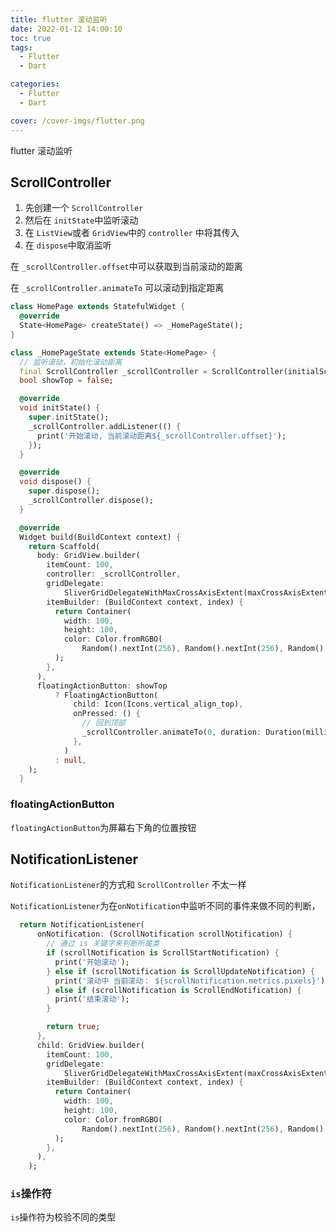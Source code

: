 ```yaml
---
title: flutter 滚动监听
date: 2022-01-12 14:00:10
toc: true
tags:
  - Flutter
  - Dart

categories:
  - Flutter
  - Dart

cover: /cover-imgs/flutter.png
---
```


flutter 滚动监听

<!-- more -->

## ScrollController

1. 先创建一个 `ScrollController`
2. 然后在 `initState`中监听滚动
3. 在 `ListView`或者 `GridView`中的 `controller` 中将其传入
4. 在 `dispose`中取消监听

在 `_scrollController.offset`中可以获取到当前滚动的距离

在 `_scrollController.animateTo` 可以滚动到指定距离

```Dart
class HomePage extends StatefulWidget {
  @override
  State<HomePage> createState() => _HomePageState();
}

class _HomePageState extends State<HomePage> {
  // 监听滚动，初始化滚动距离
  final ScrollController _scrollController = ScrollController(initialScrollOffset: 200);
  bool showTop = false;

  @override
  void initState() {
    super.initState();
    _scrollController.addListener(() {
      print('开始滚动, 当前滚动距离${_scrollController.offset}');
    });
  }

  @override
  void dispose() {
    super.dispose();
    _scrollController.dispose();
  }

  @override
  Widget build(BuildContext context) {
    return Scaffold(
      body: GridView.builder(
        itemCount: 100,
        controller: _scrollController,
        gridDelegate:
            SliverGridDelegateWithMaxCrossAxisExtent(maxCrossAxisExtent: 100, mainAxisSpacing: 5, crossAxisSpacing: 5),
        itemBuilder: (BuildContext context, index) {
          return Container(
            width: 100,
            height: 100,
            color: Color.fromRGBO(
                Random().nextInt(256), Random().nextInt(256), Random().nextInt(256), Random().nextInt(10) / 10),
          );
        },
      ),
      floatingActionButton: showTop
          ? FloatingActionButton(
              child: Icon(Icons.vertical_align_top),
              onPressed: () {
                // 回到顶部
                _scrollController.animateTo(0, duration: Duration(milliseconds: 600), curve: Curves.ease);
              },
            )
          : null,
    );
  }
```

### floatingActionButton

`floatingActionButton`为屏幕右下角的位置按钮

## NotificationListener

`NotificationListener`的方式和 `ScrollController` 不太一样

`NotificationListener`为在`onNotification`中监听不同的事件来做不同的判断，

```Dart
  return NotificationListener(
      onNotification: (ScrollNotification scrollNotification) {
        // 通过 is 关键字来判断所属类
        if (scrollNotification is ScrollStartNotification) {
          print('开始滚动');
        } else if (scrollNotification is ScrollUpdateNotification) {
          print('滚动中 当前滚动： ${scrollNotification.metrics.pixels}');
        } else if (scrollNotification is ScrollEndNotification) {
          print('结束滚动');
        }

        return true;
      },
      child: GridView.builder(
        itemCount: 100,
        gridDelegate:
            SliverGridDelegateWithMaxCrossAxisExtent(maxCrossAxisExtent: 100, mainAxisSpacing: 5, crossAxisSpacing: 5),
        itemBuilder: (BuildContext context, index) {
          return Container(
            width: 100,
            height: 100,
            color: Color.fromRGBO(
                Random().nextInt(256), Random().nextInt(256), Random().nextInt(256), Random().nextInt(10) / 10),
          );
        },
      ),
    );

```

### `is`操作符

`is`操作符为校验不同的类型
